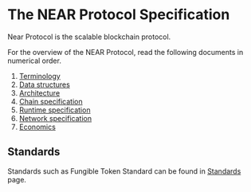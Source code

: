 # The NEAR Protocol Specification

Near Protocol is the scalable blockchain protocol.

For the overview of the NEAR Protocol, read the following documents in numerical order.
1. [Terminology](Terminology.md)
2. [Data structures](DataStructures/README.md)
3. [Architecture](Architecture.md)
4. [Chain specification](ChainSpec/README.md)
5. [Runtime specification](RuntimeSpec/README.md)
6. [Network specification](NetworkSpec/NetworkSpec.md)  
7. [Economics](Economics/README.md)

## Standards

Standards such as Fungible Token Standard can be found in [Standards](Standards/README.md) page.
